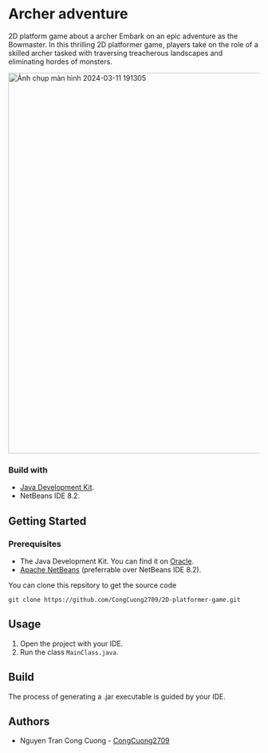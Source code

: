 
# Archer adventure

2D platform game about a archer
Embark on an epic adventure as the Bowmaster. In this thrilling 2D platformer game, players take on the role of a skilled archer tasked with traversing treacherous landscapes and eliminating hordes of monsters.

<img width="762" alt="Ảnh chụp màn hình 2024-03-11 191305" src="https://github.com/CongCuong2709/2D-platformer-game/assets/108206320/1e710548-2126-4cab-97b6-c30b91b12f7a">


### Build with
- [Java Development Kit](https://www.oracle.com/java/technologies/downloads/).
-  NetBeans IDE 8.2.

## Getting Started
### Prerequisites

 - The Java Development Kit. You can find it on [Oracle](https://www.oracle.com/java/technologies/downloads/).
 - [Apache NetBeans](https://netbeans.apache.org) (preferrable over NetBeans IDE 8.2).

You can clone this repsitory to get the source code

    git clone https://github.com/CongCuong2709/2D-platformer-game.git

## Usage

 1. Open the project with your IDE.
 2. Run the class `MainClass.java`.
 
## Build

The process of generating a .jar executable is guided by your IDE.

## Authors

 - Nguyen Tran Cong Cuong - [CongCuong2709](https://github.com/CongCuong2709)
 
